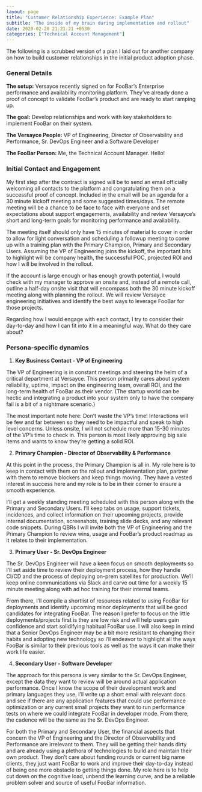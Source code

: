 ```yaml
---
layout: page
title: "Customer Relationship Experience: Example Plan"
subtitle: "The inside of my brain during implementation and rollout"
date: 2020-02-20 21:21:21 +0530
categories: ["Technical Account Management"]
---
```


The following is a scrubbed version of a plan I laid out for another company on how to build customer relationships in the initial product adoption phase.

### General Details

**The setup:** Versayce recently signed on for FooBar’s Enterprise performance and availability monitoring platform. They’ve already done a proof of concept to validate FooBar’s product and are ready to start ramping up.

**The goal:** Develop relationships and work with key stakeholders to implement FooBar on their system.

**The Versayce People:** VP of Engineering, Director of Observability and Performance, Sr. DevOps Engineer and a Software Developer

**The FooBar Person:** Me, the Technical Account Manager. Hello!

### Initial Contact and Engagement

My first step after the contract is signed will be to send an email officially welcoming all contacts to the platform and congratulating them on a successful proof of concept. Included in the email will be an agenda for a 30 minute kickoff meeting and some suggested times/days. The remote meeting will be a chance to be face to face with everyone and set expectations about support engagements, availability and review Versayce’s short and long-term goals for monitoring performance and availability.

The meeting itself should only have 15 minutes of material to cover in order to allow for light conversation and scheduling a followup meeting to come up with a training plan with the Primary Champion, Primary and Secondary Users. Assuming the VP of Engineering joins the kickoff, the important bits to highlight will be  company health, the successful POC, projected ROI and how I will be involved in the rollout.

If the account is large enough or has enough growth potential, I would check with my manager to approve an onsite and, instead of a remote call, outline a half-day onsite visit that will encompass both the 30 minute kickoff meeting along with planning the rollout. We will review Versayce engineering initiatives and identify the best ways to leverage FooBar for those projects.

Regarding how I would engage with each contact, I try to consider their day-to-day and how I can fit into it in a meaningful way. What do they care about?

### Persona-specific dynamics

1. **Key Business Contact - VP of Engineering**

The VP of Engineering is in constant meetings and steering the helm of a critical department at Versayce. This person primarily cares about system reliability, uptime, impact on the engineering team, overall ROI, and the long-term health of FooBar as their vendor. (The startup world can be hectic and integrating a product into your system only to have the company fail is a bit of a nightmare scenario.)

The most important note here: Don’t waste the VP’s time! Interactions will be few and far between so they need to be impactful and speak to high level concerns. Unless onsite, I will not schedule more than 15-30 minutes of the VP’s time to check in. This person is most likely approving big sale items and wants to know they’re getting a solid ROI.

2. **Primary Champion - Director of Observability & Performance**

At this point in the process, the Primary Champion is all in. My role here is to keep in contact with them on the rollout and implementation plan, partner with them to remove blockers and keep things moving. They have a vested interest in success here and my role is to be in their corner to ensure a smooth experience.

I’ll get a weekly standing meeting scheduled with this person along with the Primary and Secondary Users. I’ll keep tabs on usage, support tickets, incidences, and collect information on their upcoming projects, provide internal documentation, screenshots, training slide decks, and any relevant code snippets. During QBRs I will invite both the VP of Engineering and the Primary Champion to review wins, usage and FooBar’s product roadmap as it relates to their implementation.

3. **Primary User - Sr. DevOps Engineer**

The Sr. DevOps Engineer will have a keen focus on smooth deployments so I’ll set aside time to review their deployment process, how they handle CI/CD and the process of deploying on-prem satellites for production. We’ll keep online communications via Slack and carve out time for a weekly 15 minute meeting along with ad hoc training for their internal teams.

From there, I’ll compile a shortlist of resources related to using FooBar for deployments and identify upcoming minor deployments that will be good candidates for integrating FooBar. The reason I prefer to focus on the little deployments/projects first is they are low risk and will help users gain confidence and start solidifying habitual FooBar use. I will also keep in mind that a Senior DevOps Engineer may be a bit more resistant to changing their habits and adopting new technology so I’ll endeavor to highlight all the ways FooBar is similar to their previous tools as well as the ways it can make their work life easier.

4. **Secondary User - Software Developer**

The approach for this persona is very similar to the Sr. DevOps Engineer, except the data they want to review will be around actual application performance. Once I know the scope of their development work and primary languages they use, I’ll write up a short email with relevant docs and see if there are any application features that could use performance optimization or any current small projects they want to run performance tests on where we could integrate FooBar in developer mode. From there, the cadence will be the same as the Sr. DevOps Engineer.

For both the Primary and Secondary User, the financial aspects that concern the VP of Engineering and the Director of Observability and Performance are irrelevant to them. They will be getting their hands dirty and are already using a plethora of technologies to build and maintain their own product. They don’t care about funding rounds or current big name clients, they just want FooBar to work and improve their day-to-day instead of being one more obstacle to getting things done. My role here is to help cut down on the cognitive load, unbend the learning curve, and be a reliable problem solver and source of useful FooBar information.
